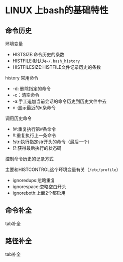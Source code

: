 # LINUX 上bash的基础特性
## 命令历史
环境变量
* HISTSIZE:命令历史的条数
* HISTFILE:默认为`~/.bash_history`
* HISTFILESIZE:HISTFILE文件记录历史的条数

history 常用命令
* -d: 删除指定的命令
* -c：清空命令
* -a:手工追加当前会话的命令历史到历史文件中去
* n :显示最近的n条命令

调用历史命令
* !#:重复执行第#条命令
* !!:重复执行上一条命令
* !str:执行指定str开头的命令（最后一个）
* !?:获得最后执行的状态码

控制命令历史的记录方式

主要和HISTCONTROL这个环境变量有关（`/etc/profile`）
* ignoredups:忽略重复
* ignorespace:忽略空白开头
* ignoreboth:上面2个都启用

## 命令补全
tab补全
## 路径补全
tab补全
